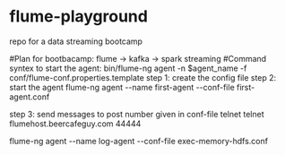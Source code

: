 # flume-playground
repo for a data streaming bootcamp 

#Plan for bootbacamp:
flume -> kafka -> spark streaming
#Command syntex to start the agent:
bin/flume-ng agent -n $agent_name -f conf/flume-conf.properties.template
step 1: create the config file
step 2: start the agent
flume-ng agent --name first-agent --conf-file first-agent.conf


step 3: send messages to post number given in conf-file
telnet <hostname> <port-number>
telnet flumehost.beercafeguy.com 44444

flume-ng agent --name log-agent --conf-file exec-memory-hdfs.conf